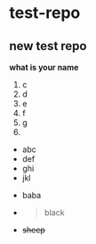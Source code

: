 # test-repo
## new test repo
__what is your name__
1. c
2. d
3. e
4. f
5. g
6. 
- abc
- def
- ghi
- jkl
* baba
* > black
* ~~sheep~~
